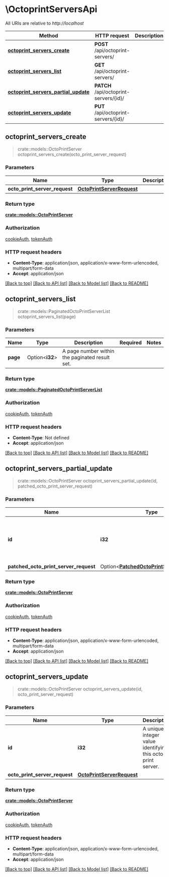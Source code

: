 # \OctoprintServersApi

All URIs are relative to *http://localhost*

Method | HTTP request | Description
------------- | ------------- | -------------
[**octoprint_servers_create**](OctoprintServersApi.md#octoprint_servers_create) | **POST** /api/octoprint-servers/ | 
[**octoprint_servers_list**](OctoprintServersApi.md#octoprint_servers_list) | **GET** /api/octoprint-servers/ | 
[**octoprint_servers_partial_update**](OctoprintServersApi.md#octoprint_servers_partial_update) | **PATCH** /api/octoprint-servers/{id}/ | 
[**octoprint_servers_update**](OctoprintServersApi.md#octoprint_servers_update) | **PUT** /api/octoprint-servers/{id}/ | 



## octoprint_servers_create

> crate::models::OctoPrintServer octoprint_servers_create(octo_print_server_request)


### Parameters


Name | Type | Description  | Required | Notes
------------- | ------------- | ------------- | ------------- | -------------
**octo_print_server_request** | [**OctoPrintServerRequest**](OctoPrintServerRequest.md) |  | [required] |

### Return type

[**crate::models::OctoPrintServer**](OctoPrintServer.md)

### Authorization

[cookieAuth](../README.md#cookieAuth), [tokenAuth](../README.md#tokenAuth)

### HTTP request headers

- **Content-Type**: application/json, application/x-www-form-urlencoded, multipart/form-data
- **Accept**: application/json

[[Back to top]](#) [[Back to API list]](../README.md#documentation-for-api-endpoints) [[Back to Model list]](../README.md#documentation-for-models) [[Back to README]](../README.md)


## octoprint_servers_list

> crate::models::PaginatedOctoPrintServerList octoprint_servers_list(page)


### Parameters


Name | Type | Description  | Required | Notes
------------- | ------------- | ------------- | ------------- | -------------
**page** | Option<**i32**> | A page number within the paginated result set. |  |

### Return type

[**crate::models::PaginatedOctoPrintServerList**](PaginatedOctoPrintServerList.md)

### Authorization

[cookieAuth](../README.md#cookieAuth), [tokenAuth](../README.md#tokenAuth)

### HTTP request headers

- **Content-Type**: Not defined
- **Accept**: application/json

[[Back to top]](#) [[Back to API list]](../README.md#documentation-for-api-endpoints) [[Back to Model list]](../README.md#documentation-for-models) [[Back to README]](../README.md)


## octoprint_servers_partial_update

> crate::models::OctoPrintServer octoprint_servers_partial_update(id, patched_octo_print_server_request)


### Parameters


Name | Type | Description  | Required | Notes
------------- | ------------- | ------------- | ------------- | -------------
**id** | **i32** | A unique integer value identifying this octo print server. | [required] |
**patched_octo_print_server_request** | Option<[**PatchedOctoPrintServerRequest**](PatchedOctoPrintServerRequest.md)> |  |  |

### Return type

[**crate::models::OctoPrintServer**](OctoPrintServer.md)

### Authorization

[cookieAuth](../README.md#cookieAuth), [tokenAuth](../README.md#tokenAuth)

### HTTP request headers

- **Content-Type**: application/json, application/x-www-form-urlencoded, multipart/form-data
- **Accept**: application/json

[[Back to top]](#) [[Back to API list]](../README.md#documentation-for-api-endpoints) [[Back to Model list]](../README.md#documentation-for-models) [[Back to README]](../README.md)


## octoprint_servers_update

> crate::models::OctoPrintServer octoprint_servers_update(id, octo_print_server_request)


### Parameters


Name | Type | Description  | Required | Notes
------------- | ------------- | ------------- | ------------- | -------------
**id** | **i32** | A unique integer value identifying this octo print server. | [required] |
**octo_print_server_request** | [**OctoPrintServerRequest**](OctoPrintServerRequest.md) |  | [required] |

### Return type

[**crate::models::OctoPrintServer**](OctoPrintServer.md)

### Authorization

[cookieAuth](../README.md#cookieAuth), [tokenAuth](../README.md#tokenAuth)

### HTTP request headers

- **Content-Type**: application/json, application/x-www-form-urlencoded, multipart/form-data
- **Accept**: application/json

[[Back to top]](#) [[Back to API list]](../README.md#documentation-for-api-endpoints) [[Back to Model list]](../README.md#documentation-for-models) [[Back to README]](../README.md)

